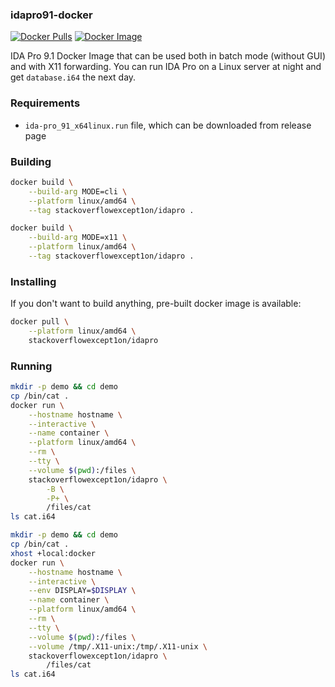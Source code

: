 ### idapro91-docker

[![Docker Pulls](https://img.shields.io/docker/pulls/stackoverflowexcept1on/idapro)](https://hub.docker.com/r/stackoverflowexcept1on/idapro)
[![Docker Image](https://img.shields.io/badge/docker_image-1.01GB-blue)](https://hub.docker.com/r/stackoverflowexcept1on/idapro)

IDA Pro 9.1 Docker Image that can be used both in batch mode (without GUI) and with X11 forwarding. You can run IDA Pro on a Linux server at night and get `database.i64` the next day.

### Requirements

- `ida-pro_91_x64linux.run` file, which can be downloaded from release page

### Building

```bash
docker build \
    --build-arg MODE=cli \
    --platform linux/amd64 \
    --tag stackoverflowexcept1on/idapro .
```

```bash
docker build \
    --build-arg MODE=x11 \
    --platform linux/amd64 \
    --tag stackoverflowexcept1on/idapro .
```

### Installing

If you don't want to build anything, pre-built docker image is available:

```bash
docker pull \
    --platform linux/amd64 \
    stackoverflowexcept1on/idapro
```

### Running

```bash
mkdir -p demo && cd demo
cp /bin/cat .
docker run \
    --hostname hostname \
    --interactive \
    --name container \
    --platform linux/amd64 \
    --rm \
    --tty \
    --volume $(pwd):/files \
    stackoverflowexcept1on/idapro \
        -B \
        -P+ \
        /files/cat
ls cat.i64
```

```bash
mkdir -p demo && cd demo
cp /bin/cat .
xhost +local:docker
docker run \
    --hostname hostname \
    --interactive \
    --env DISPLAY=$DISPLAY \
    --name container \
    --platform linux/amd64 \
    --rm \
    --tty \
    --volume $(pwd):/files \
    --volume /tmp/.X11-unix:/tmp/.X11-unix \
    stackoverflowexcept1on/idapro \
        /files/cat
ls cat.i64
```
